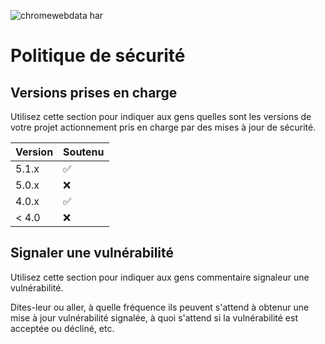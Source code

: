   ![chromewebdata har](https://github.com/tarruda/vm.js/assets/163448530/f952023a-631e-43e9-b73a-4e6de4f1e377)
# Politique de sécurité

## Versions prises en charge

Utilisez cette section pour indiquer aux gens quelles sont les versions de votre projet
actionnement pris en charge par des mises à jour de sécurité.

| Version | Soutenu |
| ------- | ------------ |
| 5.1.x | :white_check_mark: |
| 5.0.x | :x:                |
| 4.0.x | :white_check_mark: |
| < 4.0 | :x:                |

## Signaler une vulnérabilité

Utilisez cette section pour indiquer aux gens commentaire signaleur une vulnérabilité.

Dites-leur ou aller, à quelle fréquence ils peuvent s'attend à obtenur une mise à jour
vulnérabilité signalée, à quoi s'attend si la vulnérabilité est acceptée ou
décliné, etc.
